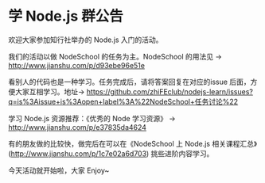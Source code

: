 # 学 Node.js 群公告
欢迎大家参加知行社举办的 Node.js 入门的活动。

我们的活动以做 NodeSchool 的任务为主。NodeSchool 的用法见 -> http://www.jianshu.com/p/d93ebe96e51e

看别人的代码也是一种学习。任务完成后，请将答案回复在对应的issue 后面，方便大家互相学习。地址-> https://github.com/zhiFEclub/nodejs-learn/issues?q=is%3Aissue+is%3Aopen+label%3A%22NodeSchool+任务讨论%22

学习 Node.js 资源推荐：《优秀的 Node 学习资源》 -> http://www.jianshu.com/p/e37835da4624

有的朋友做的比较快，做完后在可以在《NodeSchool 上 Node.js 相关课程汇总》(http://www.jianshu.com/p/1c7e02a6d703) 挑些进阶内容学习。

今天活动就开始啦，大家 Enjoy~